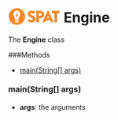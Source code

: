<img src='spat.jpg' alt='SPAT' style='position: relative;top: 5px;'/> Engine
=====


The **Engine** class




###Methods
- [main(String[] args)](#-426660050) 


#### <a style="font-size:16px;" name="-426660050">main</a><span style="font-size:16px;">(String[] args)</span>
- <b>args</b>: 
        the arguments


